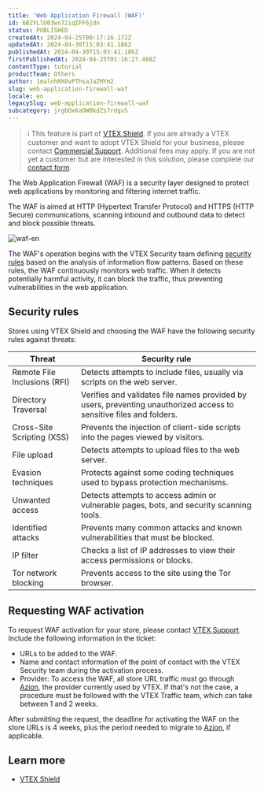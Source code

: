 ```yaml
---
title: 'Web Application Firewall (WAF)'
id: 6BZYLlU03ws72iqIFF6jdn
status: PUBLISHED
createdAt: 2024-04-25T00:17:16.172Z
updatedAt: 2024-04-30T15:03:41.186Z
publishedAt: 2024-04-30T15:03:41.186Z
firstPublishedAt: 2024-04-25T01:16:27.468Z
contentType: tutorial
productTeam: Others
author: 1malnhMX0vPThsaJaZMYm2
slug: web-application-firewall-waf
locale: en
legacySlug: web-application-firewall-waf
subcategory: jrgbOxKaOW0kdZs7rdgvS
---
```


>ℹ️ This feature is part of [VTEX Shield](https://help.vtex.com/en/tutorial/vtex-shield--2CVk6H9eY2CBtHjtDI7BFh). If you are already a VTEX customer and want to adopt VTEX Shield for your business, please contact [Commercial Support](https://help.vtex.com/en/tracks/support-at-vtex--4AXsGdGHqExp9ZkiNq9eMy/3KQWGgkPOwbFTPfBxL7YwZ). Additional fees may apply. If you are not yet a customer but are interested in this solution, please complete our [contact form](https://vtex.com/us-en/contact/).

The Web Application Firewall (WAF) is a security layer designed to protect web applications by monitoring and filtering internet traffic.

The WAF is aimed at HTTP (Hypertext Transfer Protocol) and HTTPS (HTTP Secure) communications, scanning inbound and outbound data to detect and block possible threats.

![waf-en](https://images.ctfassets.net/alneenqid6w5/6yRQRFGEYBnfbynGxcNJrU/19c4af7d54a4e27985a697270e5ea662/waf-en.png)

The WAF's operation begins with the VTEX Security team defining [security rules](#security-rules) based on the analysis of information flow patterns. Based on these rules, the WAF continuously monitors web traffic. When it detects potentially harmful activity, it can block the traffic, thus preventing vulnerabilities in the web application.

## Security rules

Stores using VTEX Shield and choosing the WAF have the following security rules against threats:

| Threat | Security rule |
|---|---|
| Remote File Inclusions (RFI) | Detects attempts to include files, usually via scripts on the web server. |
| Directory Traversal | Verifies and validates file names provided by users, preventing unauthorized access to sensitive files and folders. |
| Cross-Site Scripting (XSS) | Prevents the injection of client-side scripts into the pages viewed by visitors. |
| File upload | Detects attempts to upload files to the web server. |
| Evasion techniques | Protects against some coding techniques used to bypass protection mechanisms. |
| Unwanted access | Detects attempts to access admin or vulnerable pages, bots, and security scanning tools. |
| Identified attacks | Prevents many common attacks and known vulnerabilities that must be blocked.   |
| IP filter | Checks a list of IP addresses to view their access permissions or blocks. |
| Tor network blocking | Prevents access to the site using the Tor browser. |

## Requesting WAF activation

To request WAF activation for your store, please contact [VTEX Support](https://help.vtex.com/en/support). Include the following information in the ticket:

* URLs to be added to the WAF.
* Name and contact information of the point of contact with the VTEX Security team during the activation process.
* Provider: To access the WAF, all store URL traffic must go through [Azion](https://www.azion.com/), the provider currently used by VTEX. If that's not the case, a procedure must be followed with the VTEX Traffic team, which can take between 1 and 2 weeks.

After submitting the request, the deadline for activating the WAF on the store URLs is 4 weeks, plus the period needed to migrate to [Azion](https://www.azion.com/), if applicable.

## Learn more

* [VTEX Shield](https://help.vtex.com/en/tutorial/vtex-shield--2CVk6H9eY2CBtHjtDI7BFh)
